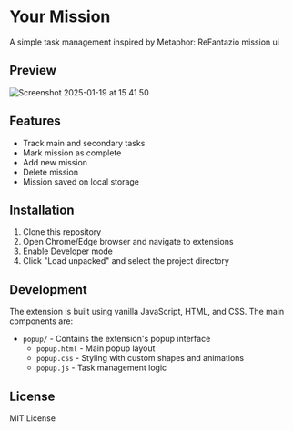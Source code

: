 # Your Mission

A simple task management inspired by Metaphor: ReFantazio mission ui

## Preview
![Screenshot 2025-01-19 at 15 41 50](https://github.com/user-attachments/assets/aa4ed00a-cbb7-4dd5-ada8-c4d4d269ef22)


## Features

- Track main and secondary tasks
- Mark mission as complete
- Add new mission
- Delete mission
- Mission saved on local storage

## Installation

1. Clone this repository
2. Open Chrome/Edge browser and navigate to extensions
3. Enable Developer mode
4. Click "Load unpacked" and select the project directory

## Development

The extension is built using vanilla JavaScript, HTML, and CSS. The main components are:

- `popup/` - Contains the extension's popup interface
  - `popup.html` - Main popup layout
  - `popup.css` - Styling with custom shapes and animations
  - `popup.js` - Task management logic

## License

MIT License

